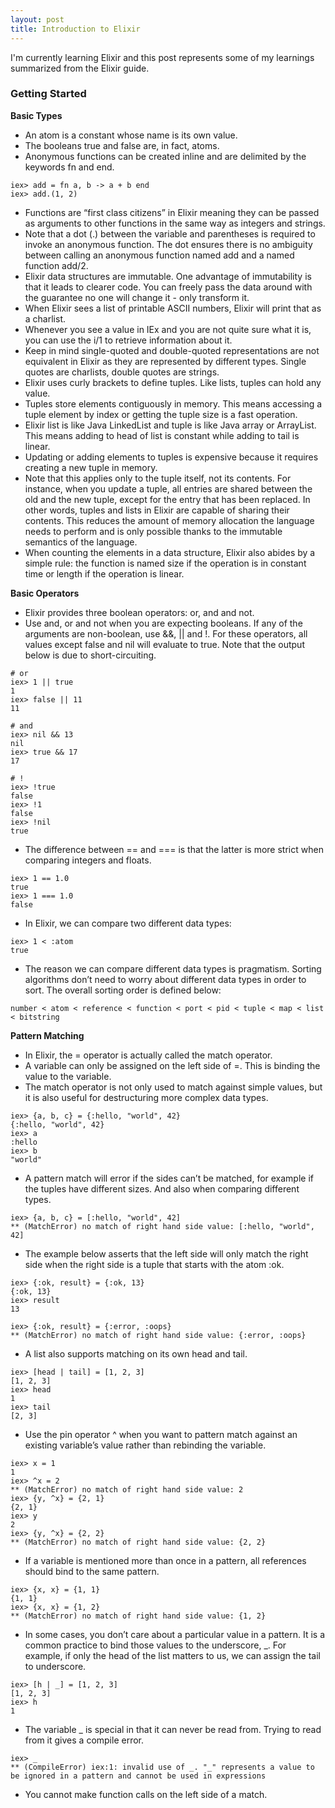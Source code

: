 ```yaml
---
layout: post
title: Introduction to Elixir
---
```


I'm currently learning Elixir and this post represents some of my learnings summarized from the Elixir guide.

### Getting Started

**Basic Types**
* An atom is a constant whose name is its own value.
* The booleans true and false are, in fact, atoms.
* Anonymous functions can be created inline and are delimited by the keywords fn and end.
```
iex> add = fn a, b -> a + b end
iex> add.(1, 2)
```
* Functions are “first class citizens” in Elixir meaning they can be passed as arguments to other functions in the same way as integers and strings.
* Note that a dot (.) between the variable and parentheses is required to invoke an anonymous function. The dot ensures there is no ambiguity between calling an anonymous function named add and a named function add/2.
* Elixir data structures are immutable. One advantage of immutability is that it leads to clearer code. You can freely pass the data around with the guarantee no one will change it - only transform it.
* When Elixir sees a list of printable ASCII numbers, Elixir will print that as a charlist.
* Whenever you see a value in IEx and you are not quite sure what it is, you can use the i/1 to retrieve information about it.
* Keep in mind single-quoted and double-quoted representations are not equivalent in Elixir as they are represented by different types. Single quotes are charlists, double quotes are strings.
* Elixir uses curly brackets to define tuples. Like lists, tuples can hold any value.
* Tuples store elements contiguously in memory. This means accessing a tuple element by index or getting the tuple size is a fast operation.
* Elixir list is like Java LinkedList and tuple is like Java array or ArrayList. This means adding to head of list is constant while adding to tail is linear.
* Updating or adding elements to tuples is expensive because it requires creating a new tuple in memory.
* Note that this applies only to the tuple itself, not its contents. For instance, when you update a tuple, all entries are shared between the old and the new tuple, except for the entry that has been replaced. In other words, tuples and lists in Elixir are capable of sharing their contents. This reduces the amount of memory allocation the language needs to perform and is only possible thanks to the immutable semantics of the language.
* When counting the elements in a data structure, Elixir also abides by a simple rule: the function is named size if the operation is in constant time or length if the operation is linear.

**Basic Operators**
* Elixir provides three boolean operators: or, and and not.
* Use and, or and not when you are expecting booleans. If any of the arguments are non-boolean, use &&, \|\| and !. For these operators, all values except false and nil will evaluate to true. Note that the output below is due to short-circuiting.
```
# or
iex> 1 || true
1
iex> false || 11
11

# and
iex> nil && 13
nil
iex> true && 17
17

# !
iex> !true
false
iex> !1
false
iex> !nil
true
```
* The difference between == and === is that the latter is more strict when comparing integers and floats.
```
iex> 1 == 1.0
true
iex> 1 === 1.0
false
```
* In Elixir, we can compare two different data types:
```
iex> 1 < :atom
true
```
* The reason we can compare different data types is pragmatism. Sorting algorithms don’t need to worry about different data types in order to sort. The overall sorting order is defined below:
```
number < atom < reference < function < port < pid < tuple < map < list < bitstring
```

**Pattern Matching**
* In Elixir, the = operator is actually called the match operator.
* A variable can only be assigned on the left side of =. This is binding the value to the variable.
* The match operator is not only used to match against simple values, but it is also useful for destructuring more complex data types.
```
iex> {a, b, c} = {:hello, "world", 42}
{:hello, "world", 42}
iex> a
:hello
iex> b
"world"
```
* A pattern match will error if the sides can’t be matched, for example if the tuples have different sizes. And also when comparing different types.
```
iex> {a, b, c} = [:hello, "world", 42]
** (MatchError) no match of right hand side value: [:hello, "world", 42]
```
* The example below asserts that the left side will only match the right side when the right side is a tuple that starts with the atom :ok.
```
iex> {:ok, result} = {:ok, 13}
{:ok, 13}
iex> result
13

iex> {:ok, result} = {:error, :oops}
** (MatchError) no match of right hand side value: {:error, :oops}
```
* A list also supports matching on its own head and tail.
```
iex> [head | tail] = [1, 2, 3]
[1, 2, 3]
iex> head
1
iex> tail
[2, 3]
```
* Use the pin operator ^ when you want to pattern match against an existing variable’s value rather than rebinding the variable.
```
iex> x = 1
1
iex> ^x = 2
** (MatchError) no match of right hand side value: 2
iex> {y, ^x} = {2, 1}
{2, 1}
iex> y
2
iex> {y, ^x} = {2, 2}
** (MatchError) no match of right hand side value: {2, 2}
```
* If a variable is mentioned more than once in a pattern, all references should bind to the same pattern.
```
iex> {x, x} = {1, 1}
{1, 1}
iex> {x, x} = {1, 2}
** (MatchError) no match of right hand side value: {1, 2}
```
* In some cases, you don’t care about a particular value in a pattern. It is a common practice to bind those values to the underscore, _. For example, if only the head of the list matters to us, we can assign the tail to underscore.
```
iex> [h | _] = [1, 2, 3]
[1, 2, 3]
iex> h
1
```
* The variable _ is special in that it can never be read from. Trying to read from it gives a compile error.
```
iex> _
** (CompileError) iex:1: invalid use of _. "_" represents a value to be ignored in a pattern and cannot be used in expressions
```
* You cannot make function calls on the left side of a match.
